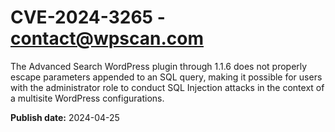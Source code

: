 # CVE-2024-3265 - contact@wpscan.com

The Advanced Search WordPress plugin through 1.1.6 does not properly escape parameters appended to an SQL query, making it possible for users with the administrator role to conduct SQL Injection attacks in the context of a multisite WordPress configurations.

**Publish date:** 2024-04-25
